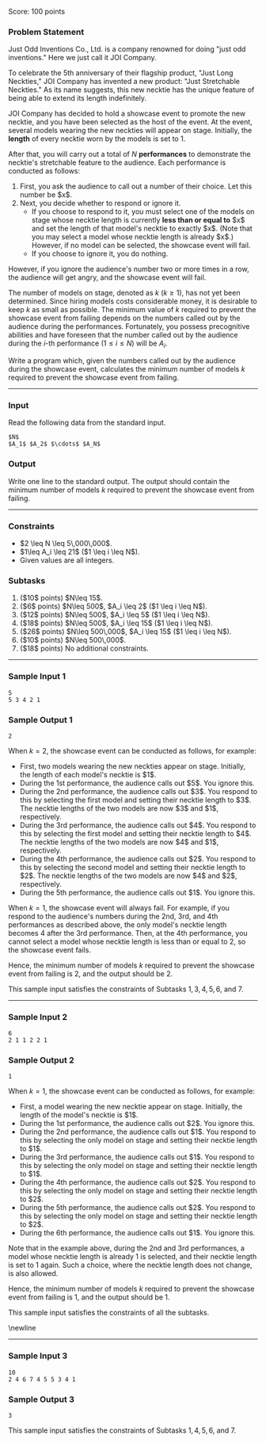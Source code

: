 Score: $100$ points

### Problem Statement

Just Odd Inventions Co., Ltd. is a company renowned for doing "just odd inventions."
Here we just call it JOI Company.

To celebrate the 5th anniversary of their flagship product, "Just Long Neckties," JOI Company has invented a new product: "Just Stretchable Neckties."
As its name suggests, this new necktie has the unique feature of being able to extend its length indefinitely.

JOI Company has decided to hold a showcase event to promote the new necktie, and you have been selected as the host of the event.
At the event, several models wearing the new neckties will appear on stage.
Initially, the <b>length</b> of every necktie worn by the models is set to $1$.

After that, you will carry out a total of $N$ <b>performances</b> to demonstrate the necktie's stretchable feature to the audience.
Each performance is conducted as follows:

<ol>

<li> First, you ask the audience to call out a number of their choice.
Let this number be $x$.

<li> Next, you decide whether to respond or ignore it.

<ul>

<li> If you choose to respond to it, you must select one of the models on stage whose necktie length is currently <b>less than or equal to</b> $x$ and set the length of that model's necktie to exactly $x$.
(Note that you may select a model whose necktie length is already $x$.)
However, if no model can be selected, the showcase event will fail.

<li> If you choose to ignore it, you do nothing.
</ul>
</ol>

However, if you ignore the audience's number two or more times in a row, the audience will get angry, and the showcase event will fail.

The number of models on stage, denoted as $k$ ($k\geq 1$), has not yet been determined.
Since hiring models costs considerable money, it is desirable to keep $k$ as small as possible.
The minimum value of $k$ required to prevent the showcase event from failing depends on the numbers called out by the audience during the performances.
Fortunately, you possess precognitive abilities and have foreseen that the number called out by the audience during the $i$-th performance ($1\leq i\leq N$) will be $A_i$.

Write a program which, given the numbers called out by the audience during the showcase event, calculates the minimum number of models $k$ required to prevent the showcase event from failing.

---

### Input

Read the following data from the standard input.
~~~
$N$
$A_1$ $A_2$ $\cdots$ $A_N$
~~~

### Output

Write one line to the standard output.
The output should contain the minimum number of models $k$ required to prevent the showcase event from failing.

---

### Constraints

<ul>
<li> $2 \leq N \leq 5\,000\,000$.
<li> $1\leq A_i \leq 21$ ($1 \leq i \leq N$).
<li> Given values are all integers.
</ul>

### Subtasks

<ol>
<li> ($10$ points) $N\leq 15$.
<li> ($6$ points) $N\leq 500$, $A_i \leq 2$ ($1 \leq i \leq N$).
<li> ($12$ points) $N\leq 500$, $A_i \leq 5$ ($1 \leq i \leq N$).
<li> ($18$ points) $N\leq 500$, $A_i \leq 15$ ($1 \leq i \leq N$).
<li> ($26$ points) $N\leq 500\,000$, $A_i \leq 15$ ($1 \leq i \leq N$).
<li> ($10$ points) $N\leq 500\,000$.
<li> ($18$ points) No additional constraints.
</ol>

---

### Sample Input 1

~~~
5
5 3 4 2 1
~~~

### Sample Output 1

~~~
2
~~~

When $k=2$, the showcase event can be conducted as follows, for example:

<ul>

<li> First, two models wearing the new neckties appear on stage. Initially, the length of each model's necktie is $1$.

<li> During the 1st performance, the audience calls out $5$. You ignore this.

<li> During the 2nd performance, the audience calls out $3$. You respond to this by selecting the first model and setting their necktie length to $3$. The necktie lengths of the two models are now $3$ and $1$, respectively.

<li> During the 3rd performance, the audience calls out $4$. You respond to this by selecting the first model and setting their necktie length to $4$. The necktie lengths of the two models are now $4$ and $1$, respectively.

<li> During the 4th performance, the audience calls out $2$. You respond to this by selecting the second model and setting their necktie length to $2$. The necktie lengths of the two models are now $4$ and $2$, respectively.

<li> During the 5th performance, the audience calls out $1$. You ignore this.
</ul>

When $k=1$, the showcase event will always fail.
For example, if you respond to the audience's numbers during the 2nd, 3rd, and 4th performances as described above, the only model's necktie length becomes $4$ after the 3rd performance.
Then, at the 4th performance, you cannot select a model whose necktie length is less than or equal to $2$, so the showcase event fails.

Hence, the minimum number of models $k$ required to prevent the showcase event from failing is $2$, and the output should be $2$.

This sample input satisfies the constraints of Subtasks $1,3,4,5,6,$ and $7$.

---

### Sample Input 2

~~~
6
2 1 1 2 2 1
~~~

### Sample Output 2

~~~
1
~~~

When $k=1$, the showcase event can be conducted as follows, for example:

<ul>

<li> First, a model wearing the new necktie appear on stage. Initially, the length of the model's necktie is $1$.

<li> During the 1st performance, the audience calls out $2$. You ignore this.

<li> During the 2nd performance, the audience calls out $1$. You respond to this by selecting the only model on stage and setting their necktie length to $1$.

<li> During the 3rd performance, the audience calls out $1$. You respond to this by selecting the only model on stage and setting their necktie length to $1$.

<li> During the 4th performance, the audience calls out $2$. You respond to this by selecting the only model on stage and setting their necktie length to $2$.

<li> During the 5th performance, the audience calls out $2$. You respond to this by selecting the only model on stage and setting their necktie length to $2$.

<li> During the 6th performance, the audience calls out $1$. You ignore this.
</ul>

Note that in the example above, during the 2nd and 3rd performances, a model whose necktie length is already $1$ is selected, and their necktie length is set to $1$ again.
Such a choice, where the necktie length does not change, is also allowed.

Hence, the minimum number of models $k$ required to prevent the showcase event from failing is $1$, and the output should be $1$.

This sample input satisfies the constraints of all the subtasks.

\newline

---

### Sample Input 3

~~~
10
2 4 6 7 4 5 5 3 4 1
~~~

### Sample Output 3

~~~
3
~~~

This sample input satisfies the constraints of Subtasks $1,4,5,6,$ and $7$.


